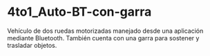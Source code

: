 # 4to1_Auto-BT-con-garra
Vehículo de dos ruedas motorizadas manejado desde una aplicación mediante Bluetooth. También cuenta con una garra para sostener y trasladar objetos.
